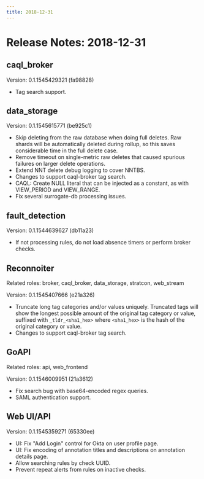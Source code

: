 ```yaml
---
title: 2018-12-31
---
```


# Release Notes: 2018-12-31

## caql_broker

Version: 0.1.1545429321 (fa98828)

* Tag search support.

## data_storage

Version: 0.1.1545615771 (be925c1)

* Skip deleting from the raw database when doing full deletes. Raw shards will
  be automatically deleted during rollup, so this saves considerable time in
  the full delete case.
* Remove timeout on single-metric raw deletes that caused spurious failures on
  larger delete operations.
* Extend NNT delete debug logging to cover NNTBS.
* Changes to support caql-broker tag search.
* CAQL: Create NULL literal that can be injected as a constant, as with
  VIEW_PERIOD and VIEW_RANGE.
* Fix several surrogate-db processing issues.

## fault_detection

Version: 0.1.1544639627 (db11a23)

* If not processing rules, do not load absence timers or perform broker checks.

## Reconnoiter

Related roles: broker, caql_broker, data_storage, stratcon, web_stream

Version: 0.1.1545407666 (e21a326)

* Truncate long tag categories and/or values uniquely. Truncated tags will show
  the longest possible amount of the original tag category or value, suffixed
  with `_tldr_<sha1_hex>` where `<sha1_hex>` is the hash of the original
  category or value.
* Changes to support caql-broker tag search. 

## GoAPI

Related roles: api, web_frontend

Version: 0.1.1546009951 (21a3612)

* Fix search bug with base64-encoded regex queries.
* SAML authentication support.

## Web UI/API

Version: 0.1.1545359271 (65330ee)

* UI: Fix "Add Login" control for Okta on user profile page.
* UI: Fix encoding of annotation titles and descriptions on annotation details
  page.
* Allow searching rules by check UUID.
* Prevent repeat alerts from rules on inactive checks.
